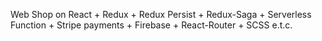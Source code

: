Web Shop on React + Redux + Redux Persist + Redux-Saga + Serverless Function + Stripe payments + Firebase + React-Router + SCSS e.t.c.
